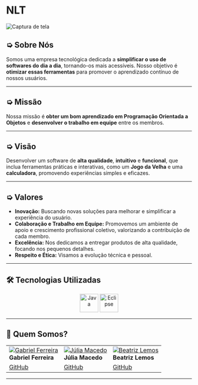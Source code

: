 # NLT

![Captura de tela](https://github.com/user-attachments/assets/3dfb3d16-a8ea-43ca-94de-5cc8d7610a68)

## ➭ Sobre Nós

Somos uma empresa tecnológica dedicada a **simplificar o uso de softwares do dia a dia**, tornando-os mais acessíveis. Nosso objetivo é **otimizar essas ferramentas** para promover o aprendizado contínuo de nossos usuários.

---

## ➭ Missão

Nossa missão é **obter um bom aprendizado em Programação Orientada a Objetos** e **desenvolver o trabalho em equipe** entre os membros.

---

## ➭ Visão

Desenvolver um software de **alta qualidade**, **intuitivo** e **funcional**, que inclua ferramentas práticas e interativas, como um **Jogo da Velha** e uma **calculadora**, promovendo experiências simples e eficazes.

---

## ➭ Valores

- **Inovação:** Buscando novas soluções para melhorar e simplificar a experiência do usuário.
- **Colaboração e Trabalho em Equipe:** Promovemos um ambiente de apoio e crescimento profissional coletivo, valorizando a contribuição de cada membro.
- **Excelência:** Nos dedicamos a entregar produtos de alta qualidade, focando nos pequenos detalhes.
- **Respeito e Ética:** Visamos a evolução técnica e pessoal.

---

## 🛠️ **Tecnologias Utilizadas**

<div align="center">
  <img height="50" src="https://cdn.jsdelivr.net/gh/devicons/devicon@latest/icons/java/java-original.svg" alt="Java" />
  <img height="50" src="https://cdn.jsdelivr.net/gh/devicons/devicon@latest/icons/eclipse/eclipse-original.svg" alt="Eclipse" />
</div>

---

## 👥 **Quem Somos?**

|   |   |   |
|---|---|---|
| [![Gabriel Ferreira](https://avatars.githubusercontent.com/Gabrielzab)](https://github.com/Gabrielzab) <br> **Gabriel Ferreira** | [![Júlia Macedo](https://avatars.githubusercontent.com/juliamacedo63)](https://github.com/juliamacedo63) <br> **Júlia Macedo** | [![Beatriz Lemos](https://avatars.githubusercontent.com/BeatrizLemoss)](https://github.com/BeatrizLemoss) <br> **Beatriz Lemos** |
| [GitHub](https://github.com/Gabrielzab) | [GitHub](https://github.com/juliamacedo63) | [GitHub](https://github.com/BeatrizLemoss) |

---


